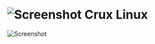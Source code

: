 ![Screenshot](https://github.com/zr0/s3r0Crux/blob/master/homepage/crux-50.png "screenshot") Crux Linux
===========
![Screenshot](http://i.imgur.com/eZ18tHt.png "screenshot")
